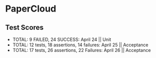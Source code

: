 # PaperCloud

## Test Scores

* TOTAL: 9 FAILED, 24 SUCCESS: April 24 || Unit
* TOTAL: 12 tests, 18 assertions, 14 failures: April 25 || Acceptance
* TOTAL: 17 tests, 26 assertions, 22 Failures: April 26 || Acceptance
